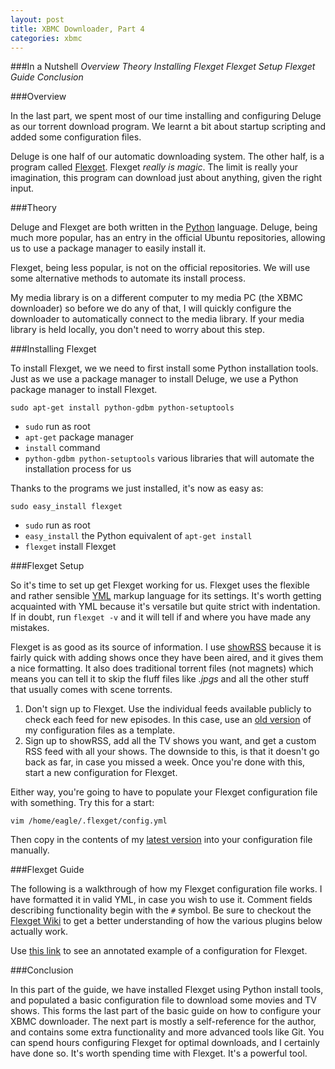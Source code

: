 ```yaml
---
layout: post
title: XBMC Downloader, Part 4
categories: xbmc
---
```


###In a Nutshell
_Overview_
_Theory_
_Installing Flexget_
_Flexget Setup_
_Flexget Guide_
_Conclusion_

###Overview

In the last part, we spent most of our time installing and configuring Deluge as our torrent download program. We learnt a bit about startup scripting and added some configuration files.

Deluge is one half of our automatic downloading system. The other half, is a program called [Flexget](http://flexget.com/). Flexget *really is magic*. The limit is really your imagination, this program can download just about anything, given the right input.

###Theory

Deluge and Flexget are both written in the [Python](https://www.python.org/) language. Deluge, being much more popular, has an entry in the official Ubuntu repositories, allowing us to use a package manager to easily install it.

Flexget, being less popular, is not on the official repositories. We will use some alternative methods to automate its install process.

My media library is on a different computer to my media PC (the XBMC downloader) so before we do any of that, I will quickly configure the downloader to automatically connect to the media library. If your media library is held locally, you don't need to worry about this step.

###Installing Flexget

To install Flexget, we we need to first install some Python installation tools. Just as we use a package manager to install Deluge, we use a Python package manager to install Flexget.

`sudo apt-get install python-gdbm python-setuptools`

- `sudo` run as root
- `apt-get` package manager
- `install` command
- `python-gdbm python-setuptools` various libraries that will automate the installation process for us

Thanks to the programs we just installed, it's now as easy as:

`sudo easy_install flexget`

- `sudo` run as root
- `easy_install` the Python equivalent of `apt-get install`
- `flexget` install Flexget

###Flexget Setup

So it's time to set up get Flexget working for us. Flexget uses the flexible and rather sensible [YML](http://fdik.org/yml/) markup language for its settings. It's worth getting acquainted with YML because it's versatile but quite strict with indentation. If in doubt, run `flexget -v` and it will tell if and where you have made any mistakes.

Flexget is as good as its source of information. I use [showRSS](http://showrss.info/) because it is fairly quick with adding shows once they have been aired, and it gives them a nice formatting. It also does traditional torrent files (not magnets) which means you can tell it to skip the fluff files like *.jpgs* and all the other stuff that usually comes with scene torrents.

1. Don't sign up to Flexget. Use the individual feeds available publicly to check each feed for new episodes. In this case, use an [old version](https://raw.githubusercontent.com/dancingborg/.config_FlexGet/67495e11e2c74aa7a7e09af297ff6ed46b152832/config.yml) of my configuration files as a template.
2. Sign up to showRSS, add all the TV shows you want, and get a custom RSS feed with all your shows. The downside to this, is that it doesn't go back as far, in case you missed a week. Once you're done with this, start a new configuration for Flexget.

Either way, you're going to have to populate your Flexget configuration file with something. Try this for a start:

`vim /home/eagle/.flexget/config.yml`

Then copy in the contents of my [latest version](https://raw.githubusercontent.com/dancingborg/.config_FlexGet/master/config.yml) into your configuration file manually.

###Flexget Guide

The following is a walkthrough of how my Flexget configuration file works. I have formatted it in valid YML, in case you wish to use it. Comment fields describing functionality begin with the `#` symbol. Be sure to checkout the [Flexget Wiki](http://flexget.com/wiki/Plugins) to get a better understanding of how the various plugins below actually work.

Use [this link](https://raw.githubusercontent.com/dancingborg/dancingborg.github.io/master/_misc/config.yml) to see an annotated example of a configuration for Flexget.

###Conclusion

In this part of the guide, we have installed Flexget using Python install tools,  and populated a basic configuration file to download some movies and TV shows. This forms the last part of the basic guide on how to configure your XBMC downloader. The next part is mostly a self-reference for the author, and contains some extra functionality and more advanced tools like Git. You can spend hours configuring Flexget for optimal downloads, and I certainly have done so. It's worth spending time with Flexget. It's a powerful tool.
